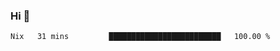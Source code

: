 ### Hi 👋

<!--START_SECTION:waka-->

```txt
Nix   31 mins         █████████████████████████   100.00 %
```

<!--END_SECTION:waka-->
